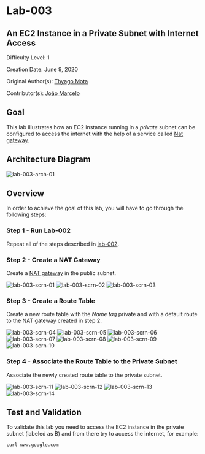 # Lab-003

## An EC2 Instance in a Private Subnet with Internet Access

Difficulty Level: 1

Creation Date: June 9, 2020

Original Author(s): [Thyago Mota](https://github.com/thyagomota)

Contributor(s): [João Marcelo](https://github.com/jmhal)

## Goal
This lab illustrates how an EC2 instance running in a *private* subnet can be configured to access the internet with the help of a service called [Nat gateway](https://docs.aws.amazon.com/vpc/latest/userguide/vpc-nat-gateway.html).

## Architecture Diagram
![lab-003-arch-01](images/lab-003-arch-01.png)

## Overview

In order to achieve the goal of this lab, you will have to go through the following steps:

### Step 1 - Run Lab-002
Repeat all of the steps described in [lab-002](../lab-002).

### Step 2 - Create a NAT Gateway
Create a [NAT gateway](https://docs.aws.amazon.com/vpc/latest/userguide/vpc-nat-gateway.html) in the public subnet.

![lab-003-scrn-01](images/lab-003-scrn-01.png)
![lab-003-scrn-02](images/lab-003-scrn-02.png)
![lab-003-scrn-03](images/lab-003-scrn-03.png)

### Step 3 - Create a Route Table
Create a new route table with the *Name tag* private and with a default route to the NAT gateway created in step 2.

![lab-003-scrn-04](images/lab-003-scrn-04.png)
![lab-003-scrn-05](images/lab-003-scrn-05.png)
![lab-003-scrn-06](images/lab-003-scrn-06.png)
![lab-003-scrn-07](images/lab-003-scrn-07.png)
![lab-003-scrn-08](images/lab-003-scrn-08.png)
![lab-003-scrn-09](images/lab-003-scrn-09.png)
![lab-003-scrn-10](images/lab-003-scrn-10.png)

### Step 4 - Associate the Route Table to the Private Subnet
Associate the newly created route table to the private subnet.

![lab-003-scrn-11](images/lab-003-scrn-11.png)
![lab-003-scrn-12](images/lab-003-scrn-12.png)
![lab-003-scrn-13](images/lab-003-scrn-13.png)
![lab-003-scrn-14](images/lab-003-scrn-14.png)


## Test and Validation
To validate this lab you need to access the EC2 instance in the private subnet (labeled as B) and from there try to access the internet, for example:

```
curl www.google.com
```
